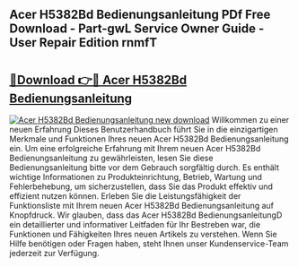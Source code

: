 ## Acer H5382Bd Bedienungsanleitung PDf Free Download - Part-gwL Service Owner Guide - User Repair Edition rnmfT

# <h2><a href="http://df2pykf.blite.top/?on=Acer+H5382Bd+Bedienungsanleitung">🔗Download 👉🔴 Acer H5382Bd Bedienungsanleitung</a></h2>

[![Acer H5382Bd Bedienungsanleitung new download](https://i.imgur.com/lujVjoI.png)](http://df2pykf.blite.top/?on=Acer+H5382Bd+Bedienungsanleitung)
Willkommen zu einer neuen Erfahrung Dieses Benutzerhandbuch führt Sie in die einzigartigen Merkmale und Funktionen Ihres neuen Acer H5382Bd Bedienungsanleitung ein. Um eine erfolgreiche Erfahrung mit Ihrem neuen Acer H5382Bd Bedienungsanleitung zu gewährleisten, lesen Sie diese Bedienungsanleitung bitte vor dem Gebrauch sorgfältig durch. Es enthält wichtige Informationen zu Produkteinrichtung, Betrieb, Wartung und Fehlerbehebung, um sicherzustellen, dass Sie das Produkt effektiv und effizient nutzen können. Erleben Sie die Leistungsfähigkeit der Funktionsliste mit Ihrem neuen Acer H5382Bd Bedienungsanleitung auf Knopfdruck. Wir glauben, dass das Acer H5382Bd BedienungsanleitungD ein detaillierter und informativer Leitfaden für Ihr Bestreben war, die Funktionen und Fähigkeiten Ihres neuen Artikels zu verstehen. Wenn Sie Hilfe benötigen oder Fragen haben, steht Ihnen unser Kundenservice-Team jederzeit zur Verfügung.
